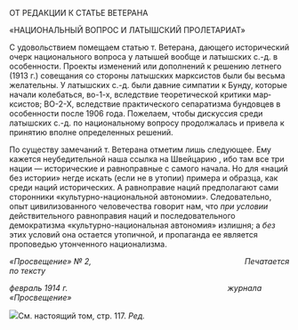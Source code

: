 ОТ РЕДАКЦИИ К СТАТЬЕ ВЕТЕРАНА

«НАЦИОНАЛЬНЫЙ ВОПРОС И ЛАТЫШСКИЙ ПРОЛЕТАРИАТ»

С удовольствием помещаем статью т. Ветерана, дающего исторический очерк на­ционального вопроса у латышей вообще и латышских с.-д. в особенности. Проекты из­менений или дополнений к решению летнего (1913 г.) совещания со стороны латыш­ских марксистов были бы весьма желательны. У латышских с.-д. были давние симпатии к Бунду, которые начали колебаться, во-1-х, вследствие теоретической критики мар­ксистов; ВО-2-Х, вследствие практического сепаратизма бундовцев в особенности после 1906 года. Пожелаем, чтобы дискуссия среди латышских с.-д. по национальному во­просу продолжалась и привела к принятию вполне определенных решений.

По существу замечаний т. Ветерана отметим лишь следующее. Ему кажется неубе­дительной наша ссылка на Швейцарию , ибо там все три нации — исторические и рав­ноправные с самого начала. Но для «наций без истории» негде искать (если не в уто­пии) примера и образца, как среди наций исторических. А равноправие наций предпо­лагают сами сторонники «культурно-национальной автономии». Следовательно, опыт цивилизованного человечества говорит нам, что _при условии_ действительного равно­правия наций и последовательного демократизма «культурно-национальная автоно­мия» излишня; а _без_ этих условий она остается утопичной, и пропаганда ее является проповедью утонченного национализма.

_«Просвещение» № 2,                                                                      Печатается по тексту_

_февраль 1914 г.                                                                         журнала «Просвещение»_

![](file:///C:/Users/bot32/AppData/Local/Temp/msohtmlclip1/01/clip_image001.png)См. настоящий том, стр. 117. _Ред._